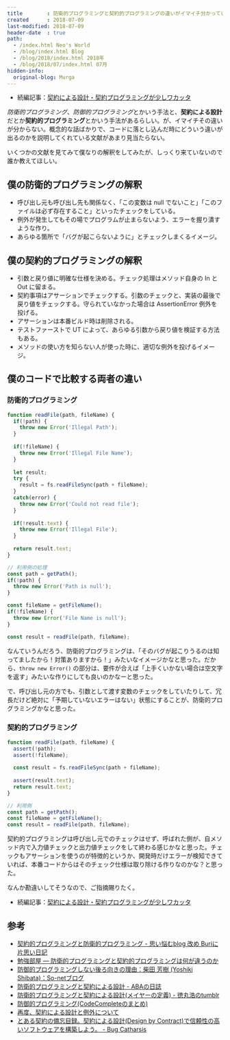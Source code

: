 ```yaml
---
title        : 防衛的プログラミングと契約的プログラミングの違いがイマイチ分かっていない
created      : 2018-07-09
last-modified: 2018-07-09
header-date  : true
path:
  - /index.html Neo's World
  - /blog/index.html Blog
  - /blog/2018/index.html 2018年
  - /blog/2018/07/index.html 07月
hidden-info:
  original-blog: Murga
---
```


- 続編記事：[契約による設計・契約プログラミングが少しワカッタ](/blog/2019/10/05-01.html)

*防衛的プログラミング*、*防御的プログラミング*とかいう手法と、**契約による設計**だとか**契約的プログラミング**とかいう手法があるらしい。が、イマイチその違いが分からない。概念的な話ばかりで、コードに落とし込んだ時にどういう違いが出るのかを説明してくれている文献があまり見当たらない。

いくつかの文献を見てみて僕なりの解釈をしてみたが、しっくり来ていないので誰か教えてほしい。

## 僕の防衛的プログラミングの解釈

- 呼び出し元も呼び出し先も関係なく、「この変数は null でないこと」「このファイルは必ず存在すること」といったチェックをしている。
- 例外が発生してもその場でプログラムが止まらないよう、エラーを握り潰すような作り。
- あらゆる箇所で「バグが起こらないように」とチェックしまくるイメージ。

## 僕の契約的プログラミングの解釈

- 引数と戻り値に明確な仕様を決める。チェック処理はメソッド自身の In と Out に留まる。
- 契約事項はアサーションでチェックする。引数のチェックと、実装の最後で戻り値をチェックする。守られていなかった場合は AssertionError 例外を投げる。
- アサーションは本番ビルド時は削除される。
- テストファーストで UT によって、あらゆる引数から戻り値を検証する方法もある。
- メソッドの使い方を知らない人が使った時に、適切な例外を投げるイメージ。

## 僕のコードで比較する両者の違い

### 防衛的プログラミング

```javascript
function readFile(path, fileName) {
  if(!path) {
    throw new Error('Illegal Path');
  }
  
  if(!fileName) {
    throw new Error('Illegal File Name');
  }
  
  let result;
  try {
    result = fs.readFileSync(path + fileName);
  }
  catch(error) {
    throw new Error('Could not read file');
  }
  
  if(!result.text) {
    throw new Error('Illegal File');
  }
  
  return result.text;
}

// 利用側の処理
const path = getPath();
if(!path) {
  throw new Error('Path is null');
}

const fileName = getFileName();
if(!fileName) {
  throw new Error('File Name is null');
}

const result = readFile(path, fileName);
```

なんていうんだろう、防衛的プログラミングは、「そのバグが起こりうるのは知ってましたから！対策ありますから！」みたいなイメージかなと思った。だから、`throw new Error()` の部分は、要件が合えば「上手くいかない場合は空文字を返す」みたいな作りにしても良いのかなーと思った。

で、呼び出し元の方でも、引数として渡す変数のチェックをしていたりして、冗長だけど絶対に「予期していないエラーはない」状態にすることが、防衛的プログラミングかなと思った。

### 契約的プログラミング

```javascript
function readFile(path, fileName) {
  assert(!path);
  assert(!fileName);
  
  const result = fs.readFileSync(path + fileName);
  
  assert(result.text);
  return result.text;
}

// 利用側
const path = getPath();
const fileName = getFileName();
const result = readFile(path, fileName);
```

契約的プログラミングは呼び出し元でのチェックはせず、呼ばれた側が、自メソッド内で入力値チェックと出力値チェックをして終わる感じかなと思った。チェックもアサーションを使うのが特徴的というか、開発時だけエラーが検知できていれば、本番コードからはそのチェック仕様は取り除ける作りなのかな？と思った。

なんか勘違いしてそうなので、ご指摘賜りたく。

- 続編記事：[契約による設計・契約プログラミングが少しワカッタ](/blog/2019/10/05-01.html)

## 参考

- [契約的プログラミングと防衛的プログラミング - 思い悩むblog 改め Buriに片思い日記](http://d.hatena.ne.jp/itengineer/20070614)
- [勉強部屋 — 防衛的プログラミングと契約的プログラミングは何が違うのか](http://foobarboo.tumblr.com/post/93215099695/防衛的プログラミングと契約的プログラミングは何が違うのか)
- [防御的プログラミングしない後ろ向きの理由：柴田 芳樹 (Yoshiki Shibata)：So-netブログ](https://yshibata.blog.so-net.ne.jp/2010-06-02)
- [防衛的プログラミングと契約による設計 - ABAの日誌](http://aba.hatenablog.com/entry/20050908/p1)
- [防衛的プログラミングと契約による設計(メイヤーの定義) - 徳丸浩のtumblr](http://tumblr.tokumaru.org/post/148133496500/%E9%98%B2%E8%A1%9B%E7%9A%84%E3%83%97%E3%83%AD%E3%82%B0%E3%83%A9%E3%83%9F%E3%83%B3%E3%82%B0%E3%81%A8%E5%A5%91%E7%B4%84%E3%81%AB%E3%82%88%E3%82%8B%E8%A8%AD%E8%A8%88%E3%83%A1%E3%82%A4%E3%83%A4%E3%83%BC%E3%81%AE%E5%AE%9A%E7%BE%A9)
- [防御的プログラミング(CodeCompleteのまとめ)](https://chaingng.github.io/post/%E9%98%B2%E5%BE%A1%E7%9A%84%E3%83%97%E3%83%AD%E3%82%B0%E3%83%A9%E3%83%9F%E3%83%B3%E3%82%B0/)
- [再度、契約による設計と例外について](https://qiita.com/draftcode/items/d9c1aa0ef63b100923dd)
- [とある契約の備忘目録。契約による設計(Design by Contract)で信頼性の高いソフトウェアを構築しよう。 - Bug Catharsis](http://zecl.hatenablog.com/entry/20100131/p1)
